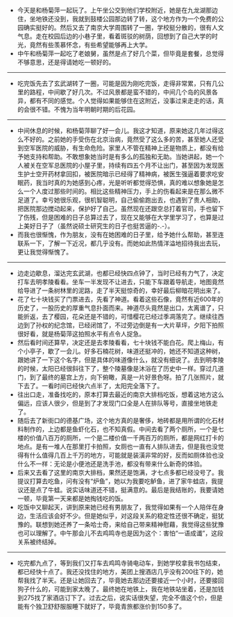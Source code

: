 - 今天是和杨菊萍一起玩了。上午坐公交到他们学校附近，她是在九龙湖那边住，坐地铁还没到，我就到鼓楼公园那边转了转，这个地方作为一个免费的公园确实挺好的。然后又去了南京大学周围转了一圈，学校挺分散的，很有人文气息。走在校园后边的小巷子里，看着斑驳的树荫，回想到了自己大学的时光，竟然有些羡慕怀念，有些希望能够再上大学。
- 中午和杨菊萍一起吃了老娘舅，虽然是点了好几个菜，但毕竟是套餐，总觉得不够意思，还是得请她吃一顿好的。
- ---
- 吃完饭先去了玄武湖转了一圈，可能是因为刚吃完饭，走得非常累，只有几公里的路程，中间歇了好几次。不过风景都是蛮不错的，中间几个岛的风景各异，都有不同的感觉。个人觉得如果能够住在这附近，没事过来走走的话，真的会很不错。不愧为当年明朝时期的后花园。
- ---
- 中间休息的时候，和杨菊萍聊了好一会儿。我这才知道，原来她这几年过得这么不好的。之前她的手受伤在北京治病，竟然受了这么多的苦，甚至她人还受到空军医院的威胁，有生命危险。家里人不管在精神上还是物质上，都没有给予她支持和帮助。不敢想象她当时是有多么的孤独和无助。当她讲起，她一个人被关在空军总医院的小屋子里，持续有四五个月不让出门，甚至因为发现医生护士空开药材拿回扣，被医院暗示已经得了精神病，被医生强逼着要求吃安眠药，我当时真的为她感到心疼，光是听听都觉得恐惧，真的难以想象她是怎么一个人度过那些时间的。相比这些精神压力，手上的伤看起来是在那么微不足道了。幸亏她很乐观，很机智聪明，自己偷偷跑出去，也遇到了贵人相助，把医院那边搅动起来，保护好了自己。虽然现在还跟空总打着官司，手也留下了伤残，但是困难的日子总算过去了，现在又能够在大学里学习了，也算是过上美好日子了（虽然说硕士研究生的日子也挺苦逼的-.-）。
- 而我也很惭愧，作为朋友，没有在她困难的日子里，给予她什么帮助，甚至连联系一下，了解一下近况，都几乎没有。而她如此热情洋溢地招待我出去玩，更让我觉得惭愧了。
- ---
- 边走边歇息，溜达完玄武湖，也都已经快四点钟了，当时已经有力气了，决定打车去明孝陵看看。坐车一半发现不让进去，只能下车跟着导航走，地图竟然给导进了一条树林里的泥路，走了半天挺惊奇的，幸好最后柳暗花明出来了。
- 花了七十块钱买了门票进去，先看了神道。看着这些石像，竟然有近600年的历史了，一股历史的厚重气息扑面而来。神道尽头竟然是出口，太离谱了，只能折返，去了樱园，花朵还是不错的，可惜樱花已经过季凋落完了。继续往西边到了孙权的纪念馆，已经闭馆了，不过旁边倒是有一大片草坪，夕阳下拍照很好看，就是杨菊萍这拍照水平有点令人捉急。
- 然后看时间还算早，决定还是去孝陵看看，七十块钱不能白花。爬上梅山，有个小亭子，歇了一会儿。好多石楠花树，味道还挺冲的，她还不知道这种树，跟她讲了一下这个名字，但是具体的味道像什么，就没有细说了。去到明孝陵的时候，太阳已经很斜往下了，整个陵墓像是沐浴在了历史中一样。穿过几道门，到了最终的墓宫上方，向下俯瞰，真是一片好景色呀。拍了几张照片，就下去了。一看时间已经快六点半了，太阳完全落下了。
- 往出口走，准备找吃的，原本打算去最近的南京大排档吃饭，想着这地方这么偏远，应该人很少，但是到了才发现门口全是人在排队等号，直接坐地铁走了。
- 随后去了新街口的德基广场，这个地方真的是奢侈，地砖都是用所谓的化石材料制作的，上边都是鱼虾化石，也不知真假。中间去看了两个厕所，一个是七楼的价值八百万的厕所，一个是二楼价值一千两百万的厕所，都是网红打卡的地点。是有一堆人在那里打卡拍照，女厕也一直有人排队进去，但是我也没觉得有什么值得几百上千万的地方，可能就是装潢非常的好，反而如厕体验也没什么不一样：无论是小便池还是洗手池，都没有带来什么新奇的体验。
- 后来又去看了这里的南京大排档，果然还是饱满，才七点多都已经没号了。我提议打算去吃鱼，问有没有“炉鱼”，她以为我要吃鲈鱼，进了家牛蛙店，我提议还是点了牛蛙。说实话味道还不错，挺满意的。最后是我结账的，我要请她一顿，毕竟第一天来都是她掏钱吃的饭。
- 吃饭中又聊起天，讲到原来她已经有男朋友了，我觉得如果有一个人陪伴在身边，生活应该会好不少。但是她似乎，对这段关系的稳定性还很不确定，挺犹豫的。联想到她还养了一条哈士奇，来给自己带来精神慰藉，我觉得这些犹豫也可以理解了。中午那会儿不去鸡鸣寺也是因为这个：害怕“一语成谶”，这段关系被终结掉。
- ---
- 吃完都九点了，等到我们又打车去鸡鸣寺骑电动车，到她学校拿我书包结束，都已经快十点了。我还没找住的地方，美团上搜酒店几乎没有200往下的，她帮我找了半天。还是让她回去了，毕竟她去那边还要接近一个小时，还要接回狗子什么的，可能到家太晚了。最终她在地铁上，我在地铁站坐着，还是加钱到275找了家酒店订下了。过去之后，说实话很失望，完全不值这个价，但是能有个独卫舒舒服服睡下就好了，毕竟青旅都涨价到150多了。